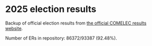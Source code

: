 # 2025 election results

Backup of official election results from [the official COMELEC results website](https://2025electionresults.comelec.gov.ph).

























































Number of ERs in repository: 86372/93387 (92.48%).
